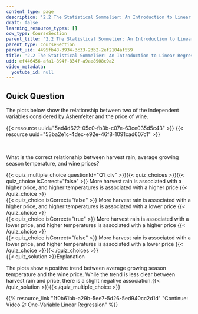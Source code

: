 ```yaml
---
content_type: page
description: '2.2 The Statistical Sommelier: An Introduction to Linear Regression'
draft: false
learning_resource_types: []
ocw_type: CourseSection
parent_title: '2.2 The Statistical Sommelier: An Introduction to Linear Regression'
parent_type: CourseSection
parent_uid: 4495fb48-3934-3c33-23b2-2ef2104af559
title: '2.2 The Statistical Sommelier: An Introduction to Linear Regression'
uid: ef446456-afa1-894f-834f-a9ae8908c9a2
video_metadata:
  youtube_id: null
---
```

## Quick Question

The plots below show the relationship between two of the independent variables considered by Ashenfelter and the price of wine.

{{< resource uuid="5ad4d622-05c0-fb3b-c07e-63ce035d5c43" >}}
{{< resource uuid="53ba2e1c-4dec-e92e-46f8-1091cad607c1" >}}

 

What is the correct relationship between harvest rain, average growing season temperature, and wine prices?

{{< quiz_multiple_choice questionId="Q1_div" >}}{{< quiz_choices >}}{{< quiz_choice isCorrect="false" >}} More harvest rain is associated with a higher price, and higher temperatures is associated with a higher price {{< /quiz_choice >}}   
{{< quiz_choice isCorrect="false" >}} More harvest rain is associated with a higher price, and higher temperatures is associated with a lower price {{< /quiz_choice >}}   
{{< quiz_choice isCorrect="true" >}} More harvest rain is associated with a lower price, and higher temperatures is associated with a higher price {{< /quiz_choice >}}   
{{< quiz_choice isCorrect="false" >}} More harvest rain is associated with a lower price, and higher temperatures is associated with a lower price {{< /quiz_choice >}}{{< /quiz_choices >}}   
{{< quiz_solution >}}Explanation

The plots show a positive trend between average growing season temperature and the wine price. While the trend is less clear between harvest rain and price, there is a slight negative association.{{< /quiz_solution >}}{{< /quiz_multiple_choice >}}

{{% resource_link "1f0b61bb-a29b-5ee7-5d26-5ed940cc2d1d" "Continue: Video 2: One-Variable Linear Regression" %}}